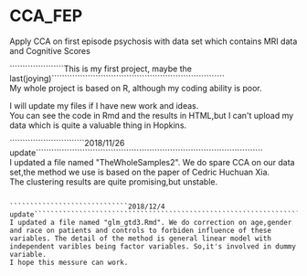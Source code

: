 # CCA_FEP
Apply CCA on first episode psychosis with data set which contains MRI data and Cognitive Scores

`````````````````````This is my first project, maybe the last(joying)```````````````````````````````````````````````````````````````````  
My whole project is based on R, although my coding ability is poor.  


I will update my files if I have new work and ideas.  
You can see the code in Rmd and the results in HTML,but I can't upload my data which is quite a valuable thing in Hopkins.  

`````````````````````````````2018/11/26 update````````````````````````````````````````````````````````````````````````````````````````  
 I updated a file named "TheWholeSamples2". We do spare CCA on our data set,the method we use is based on the paper of Cedric Huchuan Xia.  
 The clustering results are quite promising,but unstable.  
``````````````````````````````````````````````````````````````````````````````````````````````````````````````````````````````````````````
  
`````````````````````````````2018/12/4 update`````````````````````````````````````````````````````````````````````  
I updated a file named "glm_gtd3.Rmd". We do correction on age,gender and race on patients and controls to forbiden influence of these variables. The detail of the method is general linear model with independent varibles being factor variables. So,it's involved in dummy variable.   
I hope this messure can work.
